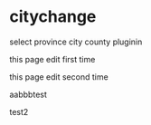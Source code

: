 # citychange
select province city county pluginin

this page edit first time

this page edit second time


aabbbtest


test2

